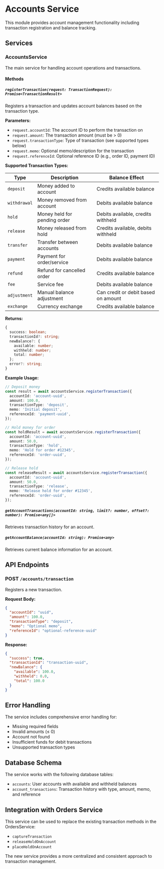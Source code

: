 # Accounts Service

This module provides account management functionality including transaction registration and balance tracking.

## Services

### AccountsService

The main service for handling account operations and transactions.

#### Methods

##### `registerTransaction(request: TransactionRequest): Promise<TransactionResult>`

Registers a transaction and updates account balances based on the transaction type.

**Parameters:**

- `request.accountId`: The account ID to perform the transaction on
- `request.amount`: The transaction amount (must be > 0)
- `request.transactionType`: Type of transaction (see supported types below)
- `request.memo`: Optional memo/description for the transaction
- `request.referenceId`: Optional reference ID (e.g., order ID, payment ID)

**Supported Transaction Types:**

| Type         | Description                  | Balance Effect                      |
| ------------ | ---------------------------- | ----------------------------------- |
| `deposit`    | Money added to account       | Credits available balance           |
| `withdrawal` | Money removed from account   | Debits available balance            |
| `hold`       | Money held for pending order | Debits available, credits withheld  |
| `release`    | Money released from hold     | Credits available, debits withheld  |
| `transfer`   | Transfer between accounts    | Debits available balance            |
| `payment`    | Payment for order/service    | Debits available balance            |
| `refund`     | Refund for cancelled order   | Credits available balance           |
| `fee`        | Service fee                  | Debits available balance            |
| `adjustment` | Manual balance adjustment    | Can credit or debit based on amount |
| `exchange`   | Currency exchange            | Credits available balance           |

**Returns:**

```typescript
{
  success: boolean;
  transactionId?: string;
  newBalance?: {
    available: number;
    withheld: number;
    total: number;
  };
  error?: string;
}
```

**Example Usage:**

```typescript
// Deposit money
const result = await accountsService.registerTransaction({
  accountId: 'account-uuid',
  amount: 100.0,
  transactionType: 'deposit',
  memo: 'Initial deposit',
  referenceId: 'payment-uuid',
});

// Hold money for order
const holdResult = await accountsService.registerTransaction({
  accountId: 'account-uuid',
  amount: 50.0,
  transactionType: 'hold',
  memo: 'Hold for order #12345',
  referenceId: 'order-uuid',
});

// Release hold
const releaseResult = await accountsService.registerTransaction({
  accountId: 'account-uuid',
  amount: 50.0,
  transactionType: 'release',
  memo: 'Release hold for order #12345',
  referenceId: 'order-uuid',
});
```

##### `getAccountTransactions(accountId: string, limit?: number, offset?: number): Promise<any[]>`

Retrieves transaction history for an account.

##### `getAccountBalance(accountId: string): Promise<any>`

Retrieves current balance information for an account.

## API Endpoints

### POST `/accounts/transaction`

Registers a new transaction.

**Request Body:**

```json
{
  "accountId": "uuid",
  "amount": 100.0,
  "transactionType": "deposit",
  "memo": "Optional memo",
  "referenceId": "optional-reference-uuid"
}
```

**Response:**

```json
{
  "success": true,
  "transactionId": "transaction-uuid",
  "newBalance": {
    "available": 100.0,
    "withheld": 0.0,
    "total": 100.0
  }
}
```

## Error Handling

The service includes comprehensive error handling for:

- Missing required fields
- Invalid amounts (≤ 0)
- Account not found
- Insufficient funds for debit transactions
- Unsupported transaction types

## Database Schema

The service works with the following database tables:

- `accounts`: User accounts with available and withheld balances
- `account_transactions`: Transaction history with type, amount, memo, and reference

## Integration with Orders Service

This service can be used to replace the existing transaction methods in the OrdersService:

- `captureTransaction`
- `releaseHoldOnAccount`
- `placeHoldOnAccount`

The new service provides a more centralized and consistent approach to transaction management.
